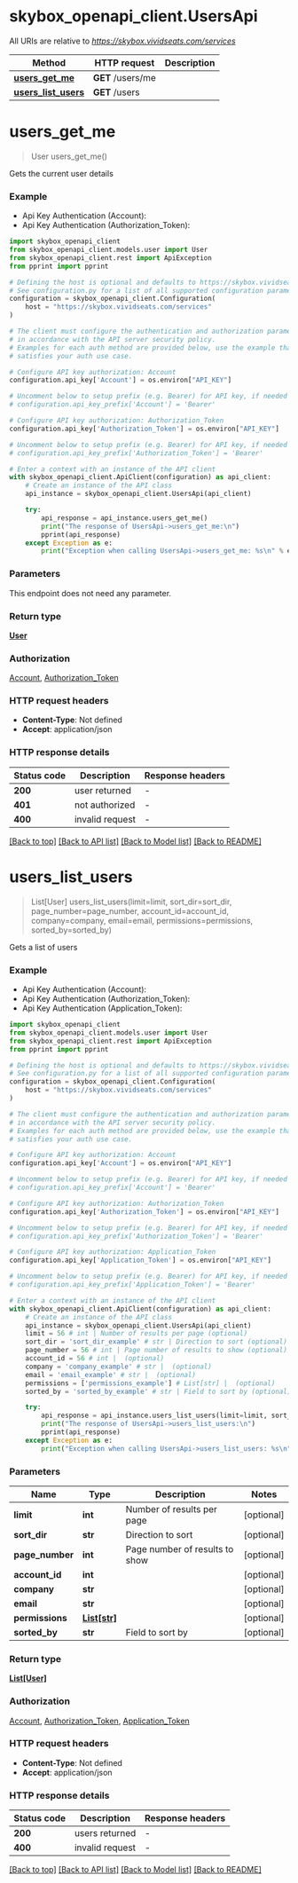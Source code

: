 # skybox_openapi_client.UsersApi

All URIs are relative to *https://skybox.vividseats.com/services*

Method | HTTP request | Description
------------- | ------------- | -------------
[**users_get_me**](UsersApi.md#users_get_me) | **GET** /users/me | 
[**users_list_users**](UsersApi.md#users_list_users) | **GET** /users | 


# **users_get_me**
> User users_get_me()



Gets the current user details

### Example

* Api Key Authentication (Account):
* Api Key Authentication (Authorization_Token):

```python
import skybox_openapi_client
from skybox_openapi_client.models.user import User
from skybox_openapi_client.rest import ApiException
from pprint import pprint

# Defining the host is optional and defaults to https://skybox.vividseats.com/services
# See configuration.py for a list of all supported configuration parameters.
configuration = skybox_openapi_client.Configuration(
    host = "https://skybox.vividseats.com/services"
)

# The client must configure the authentication and authorization parameters
# in accordance with the API server security policy.
# Examples for each auth method are provided below, use the example that
# satisfies your auth use case.

# Configure API key authorization: Account
configuration.api_key['Account'] = os.environ["API_KEY"]

# Uncomment below to setup prefix (e.g. Bearer) for API key, if needed
# configuration.api_key_prefix['Account'] = 'Bearer'

# Configure API key authorization: Authorization_Token
configuration.api_key['Authorization_Token'] = os.environ["API_KEY"]

# Uncomment below to setup prefix (e.g. Bearer) for API key, if needed
# configuration.api_key_prefix['Authorization_Token'] = 'Bearer'

# Enter a context with an instance of the API client
with skybox_openapi_client.ApiClient(configuration) as api_client:
    # Create an instance of the API class
    api_instance = skybox_openapi_client.UsersApi(api_client)

    try:
        api_response = api_instance.users_get_me()
        print("The response of UsersApi->users_get_me:\n")
        pprint(api_response)
    except Exception as e:
        print("Exception when calling UsersApi->users_get_me: %s\n" % e)
```



### Parameters

This endpoint does not need any parameter.

### Return type

[**User**](User.md)

### Authorization

[Account](../README.md#Account), [Authorization_Token](../README.md#Authorization_Token)

### HTTP request headers

 - **Content-Type**: Not defined
 - **Accept**: application/json

### HTTP response details

| Status code | Description | Response headers |
|-------------|-------------|------------------|
**200** | user returned |  -  |
**401** | not authorized |  -  |
**400** | invalid request |  -  |

[[Back to top]](#) [[Back to API list]](../README.md#documentation-for-api-endpoints) [[Back to Model list]](../README.md#documentation-for-models) [[Back to README]](../README.md)

# **users_list_users**
> List[User] users_list_users(limit=limit, sort_dir=sort_dir, page_number=page_number, account_id=account_id, company=company, email=email, permissions=permissions, sorted_by=sorted_by)



Gets a list of users

### Example

* Api Key Authentication (Account):
* Api Key Authentication (Authorization_Token):
* Api Key Authentication (Application_Token):

```python
import skybox_openapi_client
from skybox_openapi_client.models.user import User
from skybox_openapi_client.rest import ApiException
from pprint import pprint

# Defining the host is optional and defaults to https://skybox.vividseats.com/services
# See configuration.py for a list of all supported configuration parameters.
configuration = skybox_openapi_client.Configuration(
    host = "https://skybox.vividseats.com/services"
)

# The client must configure the authentication and authorization parameters
# in accordance with the API server security policy.
# Examples for each auth method are provided below, use the example that
# satisfies your auth use case.

# Configure API key authorization: Account
configuration.api_key['Account'] = os.environ["API_KEY"]

# Uncomment below to setup prefix (e.g. Bearer) for API key, if needed
# configuration.api_key_prefix['Account'] = 'Bearer'

# Configure API key authorization: Authorization_Token
configuration.api_key['Authorization_Token'] = os.environ["API_KEY"]

# Uncomment below to setup prefix (e.g. Bearer) for API key, if needed
# configuration.api_key_prefix['Authorization_Token'] = 'Bearer'

# Configure API key authorization: Application_Token
configuration.api_key['Application_Token'] = os.environ["API_KEY"]

# Uncomment below to setup prefix (e.g. Bearer) for API key, if needed
# configuration.api_key_prefix['Application_Token'] = 'Bearer'

# Enter a context with an instance of the API client
with skybox_openapi_client.ApiClient(configuration) as api_client:
    # Create an instance of the API class
    api_instance = skybox_openapi_client.UsersApi(api_client)
    limit = 56 # int | Number of results per page (optional)
    sort_dir = 'sort_dir_example' # str | Direction to sort (optional)
    page_number = 56 # int | Page number of results to show (optional)
    account_id = 56 # int |  (optional)
    company = 'company_example' # str |  (optional)
    email = 'email_example' # str |  (optional)
    permissions = ['permissions_example'] # List[str] |  (optional)
    sorted_by = 'sorted_by_example' # str | Field to sort by (optional)

    try:
        api_response = api_instance.users_list_users(limit=limit, sort_dir=sort_dir, page_number=page_number, account_id=account_id, company=company, email=email, permissions=permissions, sorted_by=sorted_by)
        print("The response of UsersApi->users_list_users:\n")
        pprint(api_response)
    except Exception as e:
        print("Exception when calling UsersApi->users_list_users: %s\n" % e)
```



### Parameters


Name | Type | Description  | Notes
------------- | ------------- | ------------- | -------------
 **limit** | **int**| Number of results per page | [optional] 
 **sort_dir** | **str**| Direction to sort | [optional] 
 **page_number** | **int**| Page number of results to show | [optional] 
 **account_id** | **int**|  | [optional] 
 **company** | **str**|  | [optional] 
 **email** | **str**|  | [optional] 
 **permissions** | [**List[str]**](str.md)|  | [optional] 
 **sorted_by** | **str**| Field to sort by | [optional] 

### Return type

[**List[User]**](User.md)

### Authorization

[Account](../README.md#Account), [Authorization_Token](../README.md#Authorization_Token), [Application_Token](../README.md#Application_Token)

### HTTP request headers

 - **Content-Type**: Not defined
 - **Accept**: application/json

### HTTP response details

| Status code | Description | Response headers |
|-------------|-------------|------------------|
**200** | users returned |  -  |
**400** | invalid request |  -  |

[[Back to top]](#) [[Back to API list]](../README.md#documentation-for-api-endpoints) [[Back to Model list]](../README.md#documentation-for-models) [[Back to README]](../README.md)

